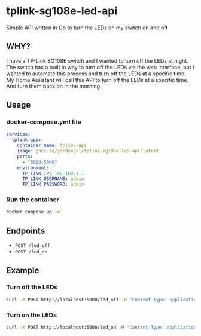 # tplink-sg108e-led-api
Simple API written in Go to turn the LEDs on my switch on and off

## WHY?
I have a TP-Link SG108E switch and I wanted to turn off the LEDs at night. The switch has a built in way to turn off the LEDs via the web interface, but I wanted to automate this process and turn off the LEDs at a specific time.
My Home Assistant will call this API to turn off the LEDs at a specific time. And turn them back on in the morning.

## Usage
### docker-compose.yml file
```yaml
services:
  tplink-api:
    container_name: tplink-api
    image: ghcr.io/jordyegnl/tplink-sg108e-led-api:latest
    ports:
      - "5000:5000"
    environment:
      TP_LINK_IP: 192.168.1.1
      TP_LINK_USERNAME: admin
      TP_LINK_PASSWORD: admin
```

### Run the container
```bash
docker compose up -d
```

## Endpoints
- `POST /led_off`
- `POST /led_on`

## Example
### Turn off the LEDs
```bash
curl -X POST http://localhost:5000/led_off -H "Content-Type: application/json" -d '{}'
```

### Turn on the LEDs
```bash
curl -X POST http://localhost:5000/led_on -H "Content-Type: application/json" -d '{}'
```

